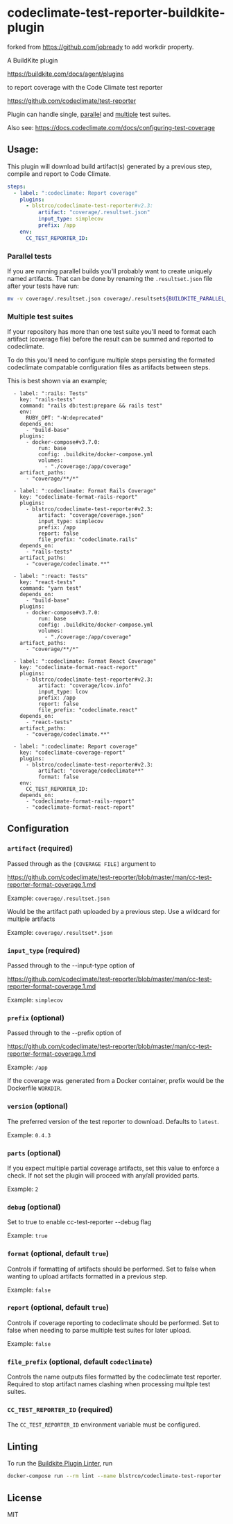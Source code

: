 # codeclimate-test-reporter-buildkite-plugin

forked from https://github.com/jobready to add workdir property.

A BuildKite plugin

https://buildkite.com/docs/agent/plugins

to report coverage with the Code Climate test reporter

https://github.com/codeclimate/test-reporter

Plugin can handle single, [parallel](https://docs.codeclimate.com/docs/configuring-test-coverage#parallel-tests) and [multiple](https://docs.codeclimate.com/docs/configuring-test-coverage#multiple-test-suites) test suites.

Also see: https://docs.codeclimate.com/docs/configuring-test-coverage

## Usage:

This plugin will download build artifact(s) generated by a previous step, compile and report to Code Climate.

```yml
steps:
  - label: ":codeclimate: Report coverage"
    plugins:
      - blstrco/codeclimate-test-reporter#v2.3:
          artifact: "coverage/.resultset.json"
          input_type: simplecov
          prefix: /app
    env:
      CC_TEST_REPORTER_ID:
```

### Parallel tests

If you are running parallel builds you'll probably want to create uniquely
named artifacts. That can be done by renaming the `.resultset.json` file
after your tests have run:

```bash
mv -v coverage/.resultset.json coverage/.resultset${BUILDKITE_PARALLEL_JOB}.json
```

### Multiple test suites

If your repository has more than one test suite you'll need to format each artifact (coverage file) before the result can be summed and reported to codeclimate.

To do this you'll need to configure multiple steps persisting the formated codeclimate compatable configuration files as artifacts between steps.

This is best shown via an example;

```
  - label: ":rails: Tests"
    key: "rails-tests"
    command: "rails db:test:prepare && rails test"
    env:
      RUBY_OPT: "-W:deprecated"
    depends_on:
      - "build-base"
    plugins:
      - docker-compose#v3.7.0:
          run: base
          config: .buildkite/docker-compose.yml
          volumes:
            - "./coverage:/app/coverage"
    artifact_paths:
      - "coverage/**/*"

  - label: ":codeclimate: Format Rails Coverage"
    key: "codeclimate-format-rails-report"
    plugins:
      - blstrco/codeclimate-test-reporter#v2.3:
          artifact: "coverage/coverage.json"
          input_type: simplecov
          prefix: /app
          report: false
          file_prefix: "codeclimate.rails"
    depends_on:
      - "rails-tests"
    artifact_paths:
      - "coverage/codeclimate.**"

  - label: ":react: Tests"
    key: "react-tests"
    command: "yarn test"
    depends_on:
      - "build-base"
    plugins:
      - docker-compose#v3.7.0:
          run: base
          config: .buildkite/docker-compose.yml
          volumes:
            - "./coverage:/app/coverage"
    artifact_paths:
      - "coverage/**/*"

  - label: ":codeclimate: Format React Coverage"
    key: "codeclimate-format-react-report"
    plugins:
      - blstrco/codeclimate-test-reporter#v2.3:
          artifact: "coverage/lcov.info"
          input_type: lcov
          prefix: /app
          report: false
          file_prefix: "codeclimate.react"
    depends_on:
      - "react-tests"
    artifact_paths:
      - "coverage/codeclimate.**"

  - label: ":codeclimate: Report coverage"
    key: "codeclimate-coverage-report"
    plugins:
      - blstrco/codeclimate-test-reporter#v2.3:
          artifact: "coverage/codeclimate**"
          format: false
    env:
      CC_TEST_REPORTER_ID:
    depends_on:
      - "codeclimate-format-rails-report"
      - "codeclimate-format-react-report"
```

## Configuration

### `artifact` (required)

Passed through as the `[COVERAGE FILE]` argument to

https://github.com/codeclimate/test-reporter/blob/master/man/cc-test-reporter-format-coverage.1.md

Example: `coverage/.resultset.json`

Would be the artifact path uploaded by a previous step. Use a wildcard for multiple artifacts

Example: `coverage/.resultset*.json`

### `input_type` (required)

Passed through to the --input-type option of

https://github.com/codeclimate/test-reporter/blob/master/man/cc-test-reporter-format-coverage.1.md

Example: `simplecov`

### `prefix` (optional)

Passed through to the --prefix option of

https://github.com/codeclimate/test-reporter/blob/master/man/cc-test-reporter-format-coverage.1.md

Example: `/app`

If the coverage was generated from a Docker container, prefix would be the Dockerfile `WORKDIR`.

### `version` (optional)

The preferred version of the test reporter to download. Defaults to `latest`.

Example: `0.4.3`

### `parts` (optional)

If you expect multiple partial coverage artifacts, set this value to enforce a check. If not set the plugin will proceed with any/all provided parts.

Example: `2`

### `debug` (optional)

Set to true to enable cc-test-reporter --debug flag

Example: `true`

### `format` (optional, default `true`)

Controls if formatting of artifacts should be performed. Set to false when wanting to upload artifacts formatted in a previous step.

Example: `false`

### `report` (optional, default `true`)

Controls if coverage reporting to codeclimate should be performed. Set to false when needing to parse multiple test suites for later upload.

Example: `false`

### `file_prefix` (optional, default `codeclimate`)

Controls the name outputs files formatted by the codeclimate test reporter. Required to stop artifact names clashing when processing muiltple test suites.

### `CC_TEST_REPORTER_ID` (required)

The `CC_TEST_REPORTER_ID` environment variable must be configured.

## Linting

To run the [Buildkite Plugin Linter](https://github.com/buildkite-plugins/buildkite-plugin-linter), run

```sh
docker-compose run --rm lint --name blstrco/codeclimate-test-reporter
```

## License

MIT
